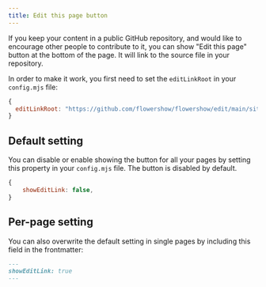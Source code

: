 ```yaml
---
title: Edit this page button
---
```


If you keep your content in a public GitHub repository, and would like to encourage other people to contribute to it, you can show "Edit this page" button at the bottom of the page. It will link to the source file in your repository.

In order to make it work, you first need to set the `editLinkRoot` in your `config.mjs` file:

```js
{
  editLinkRoot: "https://github.com/flowershow/flowershow/edit/main/site/content"; //example
}
```

## Default setting

You can disable or enable showing the button for all your pages by setting this property in your `config.mjs` file. The button is disabled by default.

```js
{
	showEditLink: false,
}
```

## Per-page setting

You can also overwrite the default setting in single pages by including this field in the frontmatter:

```md
---
showEditLink: true
---
```
